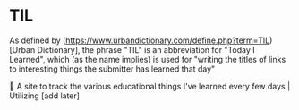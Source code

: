 # TIL
As defined by (https://www.urbandictionary.com/define.php?term=TIL) [Urban Dictionary], the phrase "TIL" is an abbreviation for "Today I Learned", which (as the name implies) is used for "writing the titles of links to interesting things the submitter has learned that day"

🧠 A site to track the various educational things I've learned every few days | Utilizing [add later]
